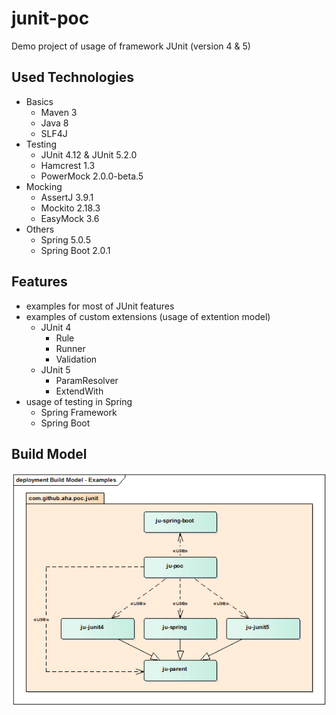 # junit-poc
Demo project of usage of framework JUnit (version 4 & 5)

## Used Technologies
* Basics
  * Maven 3
  * Java 8
  * SLF4J
* Testing
  * JUnit 4.12 & JUnit 5.2.0
  * Hamcrest 1.3
  * PowerMock 2.0.0-beta.5
* Mocking
  * AssertJ 3.9.1
  * Mockito 2.18.3
  * EasyMock 3.6
* Others
  * Spring 5.0.5
  * Spring Boot 2.0.1

## Features
* examples for most of JUnit features
* examples of custom extensions (usage of extention model)
  * JUnit 4
    * Rule
    * Runner
    * Validation
  * JUnit 5
    * ParamResolver
    * ExtendWith
* usage of testing in Spring
  * Spring Framework
  * Spring Boot

## Build Model
![Build model](build-model.png?raw=true "Build model")

